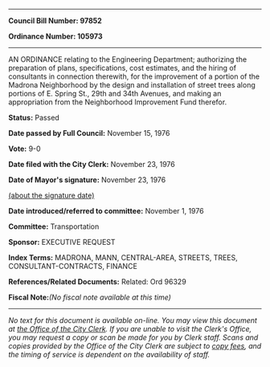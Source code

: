 

********

**Council Bill Number: 97852**
   
**Ordinance Number: 105973**
********

 AN ORDINANCE relating to the Engineering Department; authorizing the preparation of plans, specifications, cost estimates, and the hiring of consultants in connection therewith, for the improvement of a portion of the Madrona Neighborhood by the design and installation of street trees along portions of E. Spring St., 29th and 34th Avenues, and making an appropriation from the Neighborhood Improvement Fund therefor.

**Status:** Passed
   
**Date passed by Full Council:** November 15, 1976
   
**Vote:** 9-0
   
**Date filed with the City Clerk:** November 23, 1976
   
**Date of Mayor's signature:** November 23, 1976
   
[(about the signature date)](/~public/approvaldate.htm)
   
   
   
**Date introduced/referred to committee:** November 1, 1976
   
**Committee:** Transportation
   
**Sponsor:** EXECUTIVE REQUEST
   
   
**Index Terms:** MADRONA, MANN, CENTRAL-AREA, STREETS, TREES, CONSULTANT-CONTRACTS, FINANCE

**References/Related Documents:** Related: Ord 96329

**Fiscal Note:**_(No fiscal note available at this time)_
********

_No text for this document is available on-line. You may view this document at [the Office of the City Clerk](http://www.seattle.gov/leg/clerk/contactUs.htm). If you are unable to visit the Clerk's Office, you may request a copy or scan be made for you by Clerk staff. Scans and copies provided by the Office of the City Clerk are subject to [copy fees](http://clerk.seattle.gov/~public/clerkfees.htm), and the timing of service is dependent on the availability of staff._

